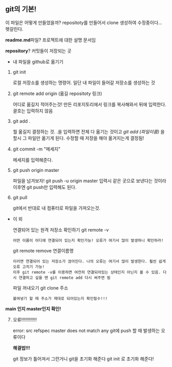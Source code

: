 ## git의 기본!

이 파일은 어떻게 만들었을까?
repositoty를 만들어서 clone 생성하여 수정중이다... 헷갈린다.

**readme.md**파일?
  프로젝트에 대한 설명 문서임

**repository**?
  커밋들이 저장되는 곳


- 내 파일을 github로 옮기기

1. git init

   로컬 저장소를 생성하는 명령어. 일단 내 파일이 들어갈 저장소를 생성하는 것

2. git remote add origin (옮길 repositoty 링크)

   어디로 옮길지 적어주는것! 만든 리포지토리에서 링크를 복사해와서 뒤에 입력한다. 괄호는 입력하지 않음

3. git add .

   뭘 옮길지 결정하는 것. .을 입력하면 전체 다 옮기는 것이고 *git add (파일이름)* 을 할시 그 파일만 옮기게 된다. 수정할 때 저장을 해야 옮겨지는게 결정됨!

4. git commit -m "메세지"

   메세지를 입력해준다. 

5. git push origin master

   파일을 넘겨보자! git push -u origin master 입력시 같은 곳으로 보낸다는 것이라 이후엔 git push만 입력해도 된다.

6. git pull

   git에서 반대로 내 컴퓨터로 파일을 가져오는것. 


- 이 외

   연결되어 있는 원격 저장소 확인하기
      git remote -v

      어떤 이름이 어디에 연결되어 있는지 확인가능! 오류가 여기서 많이 발생하니 확인하라!

   git remote remove 연결이름명

      이러면 연결되어 있는 저장소가 끊어진다. 나의 오류는 여기서 많이 발생한다. 훨씬 쉽게 오류 고치기 가능!
      이후 git remote -v를 이용하면 여전히 연결되어있는 상태인지 아닌지 볼 수 있음. 다시 연결하고 싶을 땐 git remote add 다시 써주면 됨

   파일 꺼내오기
      git clone 주소

      붙여넣기 할 때 주소가 제대로 되어있는지 확인필수!!!

**main 인지 master인지 확인!**


7. 오류!!!!!!!!!!!!   

   error: src refspec master does not match any
      git에 push 할 때 발생하는 오류이다

      **해결법!!!**
      
      git 정보가 틀어져서 그런거니 git을 초기화 해준다
      git init 로 초기화 해준다!